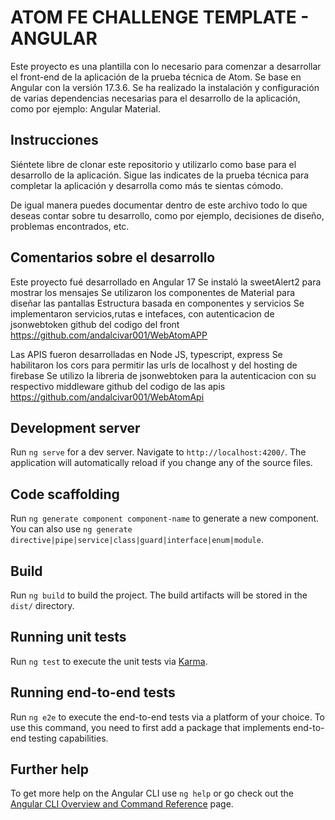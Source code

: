 # ATOM FE CHALLENGE TEMPLATE - ANGULAR

Este proyecto es una plantilla con lo necesario para comenzar a desarrollar el front-end de la aplicación de la prueba técnica de Atom. Se base en Angular con la versión 17.3.6.
Se ha realizado la instalación y configuración de varias dependencias necesarias para el desarrollo de la aplicación, como por ejemplo: Angular Material.

## Instrucciones

Siéntete libre de clonar este repositorio y utilizarlo como base para el desarrollo de la aplicación. Sigue las indicates de la prueba técnica para completar la aplicación y desarrolla como más te sientas cómodo.

De igual manera puedes documentar dentro de este archivo todo lo que deseas contar sobre tu desarrollo, como por ejemplo, decisiones de diseño, problemas encontrados, etc.

## Comentarios sobre el desarrollo

Este proyecto fué desarrollado en Angular 17
Se instaló la sweetAlert2 para mostrar los mensajes
Se utilizaron los componentes de Material para diseñar las pantallas
Estructura basada en componentes y servicios
Se implementaron servicios,rutas e intefaces, con autenticacion de jsonwebtoken
github del codigo del front https://github.com/andalcivar001/WebAtomAPP

Las APIS fueron desarrolladas en Node JS, typescript, express
Se habilitaron los cors para permitir las urls de localhost y del hosting de firebase
Se utilizo la libreria de jsonwebtoken para la autenticacion con su respectivo middleware
github del codigo de las apis https://github.com/andalcivar001/WebAtomApi

## Development server

Run `ng serve` for a dev server. Navigate to `http://localhost:4200/`. The application will automatically reload if you change any of the source files.

## Code scaffolding

Run `ng generate component component-name` to generate a new component. You can also use `ng generate directive|pipe|service|class|guard|interface|enum|module`.

## Build

Run `ng build` to build the project. The build artifacts will be stored in the `dist/` directory.

## Running unit tests

Run `ng test` to execute the unit tests via [Karma](https://karma-runner.github.io).

## Running end-to-end tests

Run `ng e2e` to execute the end-to-end tests via a platform of your choice. To use this command, you need to first add a package that implements end-to-end testing capabilities.

## Further help

To get more help on the Angular CLI use `ng help` or go check out the [Angular CLI Overview and Command Reference](https://angular.io/cli) page.

